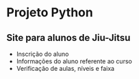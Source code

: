 # Projeto Python 

## Site para alunos de Jiu-Jitsu
- Inscrição do aluno
- Informações do aluno referente ao curso
- Verificação de aulas, níveis e faixa
